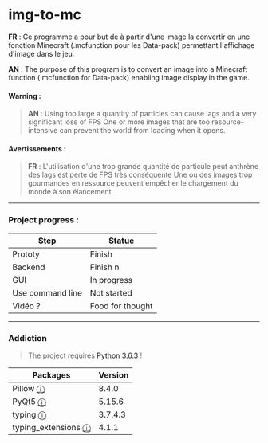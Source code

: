 # img-to-mc
  **FR** : Ce programme a pour but de à partir d'une image la convertir en une fonction Minecraft (.mcfunction pour les Data-pack) permettant l'affichage d'image dans le jeu.
  
  **AN** : The purpose of this program is to convert an image into a Minecraft function (.mcfunction for Data-pack) enabling image display in the game.


#### Warning :
> **AN** : Using too large a quantity of particles can cause lags and a very significant loss of FPS
> One or more images that are too resource-intensive can prevent the world from loading when it opens.


#### Avertissements :
> **FR** : L'utilisation d'une trop grande quantité de particule peut anthrène des lags est perte de FPS très conséquente 
> Une ou des images trop gourmandes en ressource peuvent empêcher le chargement du monde à son élancement
  
*************************************

### Project progress :

| Step              | Statue           |
|-------------------|------------------|
| Prototy           | Finish           |
| Backend           | Finish   n       |
| GUI               | In progress      |
| Use command line  | Not started      |
| Vidéo ?           | Food for thought |

*************************************

### Addiction

> The project requires [Python 3.6.3](https://www.python.org/downloads/release/python-363/) !

| Packages                                                            | Version |
|---------------------------------------------------------------------|---------|
| Pillow [ⓘ](https://pypi.org/project/Pillow/)                       | 8.4.0   |
| PyQt5 [ⓘ](https://pypi.org/project/PyQt5/)                         | 5.15.6  |
| typing [ⓘ](https://pypi.org/project/typing/)                       | 3.7.4.3 |
| typing_extensions [ⓘ](https://pypi.org/project/typing-extensions/) | 4.1.1   |